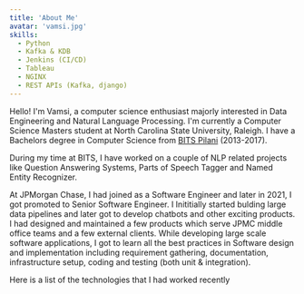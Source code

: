 ```yaml
---
title: 'About Me'
avatar: 'vamsi.jpg'
skills:
  - Python
  - Kafka & KDB
  - Jenkins (CI/CD)
  - Tableau
  - NGINX
  - REST APIs (Kafka, django)
---
```



Hello! I'm Vamsi, a computer science enthusiast majorly interested in Data Engineering and Natural Language Processing. I'm currently a Computer Science Masters student at North Carolina State University, Raleigh. I have a Bachelors degree in Computer Science from [BITS Pilani](https://www.bits-pilani.ac.in/) (2013-2017). 

During my time at BITS, I have worked on a couple of NLP related projects like Question Answering Systems, Parts of Speech Tagger and Named Entity Recognizer.

At JPMorgan Chase, I had joined as a Software Engineer and later in 2021, I got promoted to Senior Software Engineer. I Inititially started  bulding large data pipelines and later got to develop chatbots and other exciting products. I had designed and maintained a few products which serve JPMC middle office teams and a few external clients. While developing large scale software applications, I got to learn all the best practices in Software design and implementation including requirement gathering, documentation, infrastructure setup, coding and testing (both unit & integration). 

Here is a list of the technologies that I had worked recently
